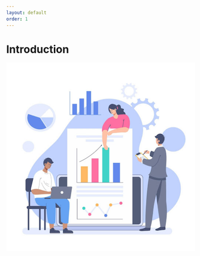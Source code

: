 ```yaml
---
layout: default
order: 1
---
```

<!--  -->

# Introduction

![introduction](../introduction/images/Introduction.jpg)